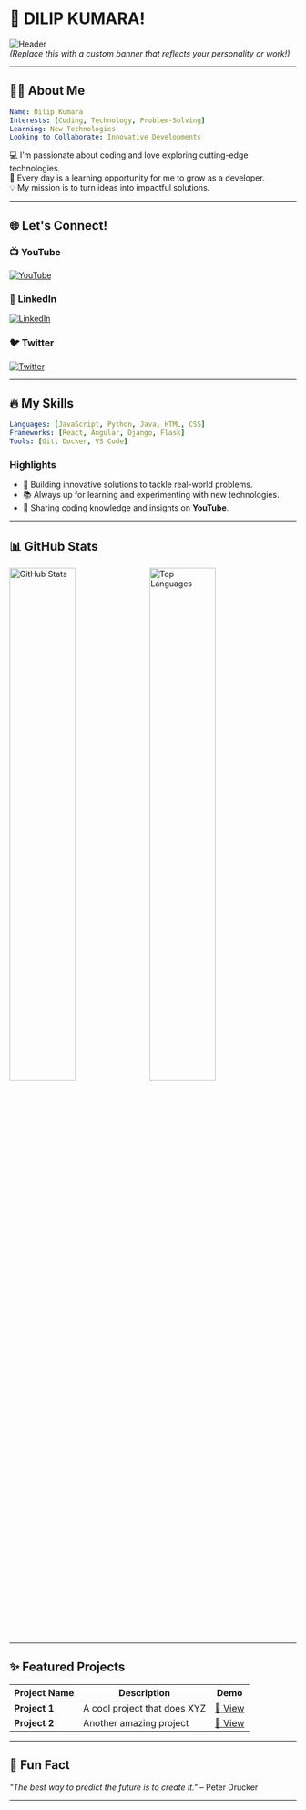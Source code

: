 
# 🌟 DILIP KUMARA!

![Header](https://via.placeholder.com/1200x400.png?text=Your+Custom+Banner+Here)  
*(Replace this with a custom banner that reflects your personality or work!)*

---

## 🙋‍♂️ About Me
```yaml
Name: Dilip Kumara
Interests: [Coding, Technology, Problem-Solving]
Learning: New Technologies
Looking to Collaborate: Innovative Developments
```

💻 I’m passionate about coding and love exploring cutting-edge technologies.  
🌱 Every day is a learning opportunity for me to grow as a developer.  
💡 My mission is to turn ideas into impactful solutions.

---

## 🌐 Let's Connect!

### 📺 **YouTube**
<a href="https://www.youtube.com/channel/UCiS5eg5cE628AtLytcZ4WDg" target="_blank">
  <img src="https://img.shields.io/badge/YouTube-FF0000?style=for-the-badge&logo=youtube&logoColor=white" alt="YouTube">
</a>

### 💼 **LinkedIn**
<a href="https://www.linkedin.com/in/dilip-kumara-3b8819104" target="_blank">
  <img src="https://img.shields.io/badge/LinkedIn-0A66C2?style=for-the-badge&logo=linkedin&logoColor=white" alt="LinkedIn">
</a>

### 🐦 **Twitter**
<a href="https://twitter.com/DilipJayasoriya" target="_blank">
  <img src="https://img.shields.io/badge/Twitter-1DA1F2?style=for-the-badge&logo=twitter&logoColor=white" alt="Twitter">
</a>

---

## 🔥 My Skills
```yaml
Languages: [JavaScript, Python, Java, HTML, CSS]
Frameworks: [React, Angular, Django, Flask]
Tools: [Git, Docker, VS Code]
```

### Highlights
- 🚀 Building innovative solutions to tackle real-world problems.
- 📚 Always up for learning and experimenting with new technologies.
- 🎥 Sharing coding knowledge and insights on **YouTube**.

---

## 📊 GitHub Stats  
<a href="https://github.com/Dilipjp">
  <img src="https://github-readme-stats.vercel.app/api?username=Dilipjp&show_icons=true&theme=radical" alt="GitHub Stats" width="48%">
</a>
<a href="https://github.com/Dilipjp">
  <img src="https://github-readme-stats.vercel.app/api/top-langs/?username=Dilipjp&layout=compact&theme=radical" alt="Top Languages" width="48%">
</a>

---

## ✨ Featured Projects
| Project Name | Description | Demo |
|--------------|-------------|------|
| **Project 1** | A cool project that does XYZ | [🔗 View](#) |
| **Project 2** | Another amazing project | [🔗 View](#) |

---

## 📝 Fun Fact
*"The best way to predict the future is to create it."* – Peter Drucker  

---

<!-- ✨ Keep customizing! Add more sections as needed! -->
